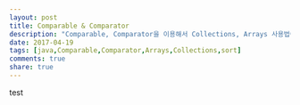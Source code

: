 ```yaml
---
layout: post
title: Comparable & Comparator
description: "Comparable, Comparator을 이용해서 Collections, Arrays 사용법에 대해서 기술"
date: 2017-04-19
tags: [java,Comparable,Comparator,Arrays,Collections,sort]
comments: true
share: true
---
```

test